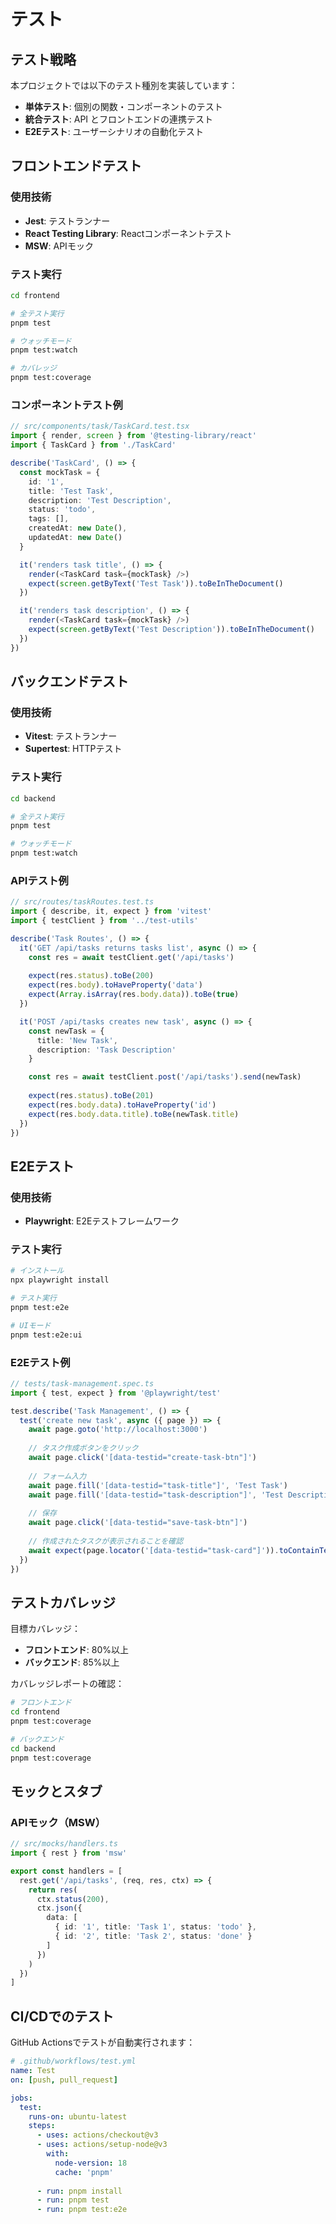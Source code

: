 # テスト

## テスト戦略

本プロジェクトでは以下のテスト種別を実装しています：

- **単体テスト**: 個別の関数・コンポーネントのテスト
- **統合テスト**: API とフロントエンドの連携テスト
- **E2Eテスト**: ユーザーシナリオの自動化テスト

## フロントエンドテスト

### 使用技術

- **Jest**: テストランナー
- **React Testing Library**: Reactコンポーネントテスト
- **MSW**: APIモック

### テスト実行

```bash
cd frontend

# 全テスト実行
pnpm test

# ウォッチモード
pnpm test:watch

# カバレッジ
pnpm test:coverage
```

### コンポーネントテスト例

```typescript
// src/components/task/TaskCard.test.tsx
import { render, screen } from '@testing-library/react'
import { TaskCard } from './TaskCard'

describe('TaskCard', () => {
  const mockTask = {
    id: '1',
    title: 'Test Task',
    description: 'Test Description',
    status: 'todo',
    tags: [],
    createdAt: new Date(),
    updatedAt: new Date()
  }

  it('renders task title', () => {
    render(<TaskCard task={mockTask} />)
    expect(screen.getByText('Test Task')).toBeInTheDocument()
  })

  it('renders task description', () => {
    render(<TaskCard task={mockTask} />)
    expect(screen.getByText('Test Description')).toBeInTheDocument()
  })
})
```

## バックエンドテスト

### 使用技術

- **Vitest**: テストランナー
- **Supertest**: HTTPテスト

### テスト実行

```bash
cd backend

# 全テスト実行
pnpm test

# ウォッチモード
pnpm test:watch
```

### APIテスト例

```typescript
// src/routes/taskRoutes.test.ts
import { describe, it, expect } from 'vitest'
import { testClient } from '../test-utils'

describe('Task Routes', () => {
  it('GET /api/tasks returns tasks list', async () => {
    const res = await testClient.get('/api/tasks')
    
    expect(res.status).toBe(200)
    expect(res.body).toHaveProperty('data')
    expect(Array.isArray(res.body.data)).toBe(true)
  })

  it('POST /api/tasks creates new task', async () => {
    const newTask = {
      title: 'New Task',
      description: 'Task Description'
    }

    const res = await testClient.post('/api/tasks').send(newTask)
    
    expect(res.status).toBe(201)
    expect(res.body.data).toHaveProperty('id')
    expect(res.body.data.title).toBe(newTask.title)
  })
})
```

## E2Eテスト

### 使用技術

- **Playwright**: E2Eテストフレームワーク

### テスト実行

```bash
# インストール
npx playwright install

# テスト実行
pnpm test:e2e

# UIモード
pnpm test:e2e:ui
```

### E2Eテスト例

```typescript
// tests/task-management.spec.ts
import { test, expect } from '@playwright/test'

test.describe('Task Management', () => {
  test('create new task', async ({ page }) => {
    await page.goto('http://localhost:3000')
    
    // タスク作成ボタンをクリック
    await page.click('[data-testid="create-task-btn"]')
    
    // フォーム入力
    await page.fill('[data-testid="task-title"]', 'Test Task')
    await page.fill('[data-testid="task-description"]', 'Test Description')
    
    // 保存
    await page.click('[data-testid="save-task-btn"]')
    
    // 作成されたタスクが表示されることを確認
    await expect(page.locator('[data-testid="task-card"]')).toContainText('Test Task')
  })
})
```

## テストカバレッジ

目標カバレッジ：
- **フロントエンド**: 80%以上
- **バックエンド**: 85%以上

カバレッジレポートの確認：

```bash
# フロントエンド
cd frontend
pnpm test:coverage

# バックエンド
cd backend
pnpm test:coverage
```

## モックとスタブ

### APIモック（MSW）

```typescript
// src/mocks/handlers.ts
import { rest } from 'msw'

export const handlers = [
  rest.get('/api/tasks', (req, res, ctx) => {
    return res(
      ctx.status(200),
      ctx.json({
        data: [
          { id: '1', title: 'Task 1', status: 'todo' },
          { id: '2', title: 'Task 2', status: 'done' }
        ]
      })
    )
  })
]
```

## CI/CDでのテスト

GitHub Actionsでテストが自動実行されます：

```yaml
# .github/workflows/test.yml
name: Test
on: [push, pull_request]

jobs:
  test:
    runs-on: ubuntu-latest
    steps:
      - uses: actions/checkout@v3
      - uses: actions/setup-node@v3
        with:
          node-version: 18
          cache: 'pnpm'
      
      - run: pnpm install
      - run: pnpm test
      - run: pnpm test:e2e
```